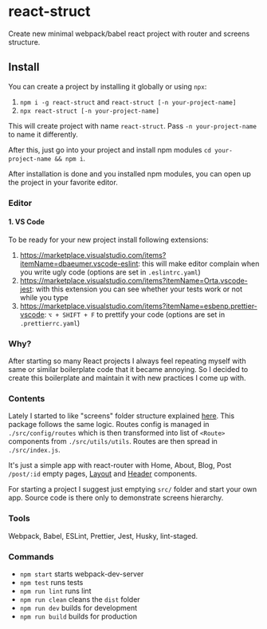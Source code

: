 # react-struct
Create new minimal webpack/babel react project with router and screens structure.

## Install
You can create a project by installing it globally or using `npx`:
1. `npm i -g react-struct` and `react-struct [-n your-project-name]`
2. `npx react-struct [-n your-project-name]`

This will create project with name `react-struct`. Pass `-n your-project-name` to name it differently.

After this, just go into your project and install npm modules `cd your-project-name && npm i`.

After installation is done and you installed npm modules, you can open up the project in your favorite editor.

### Editor
#### 1. VS Code
To be ready for your new project install following extensions:
1. https://marketplace.visualstudio.com/items?itemName=dbaeumer.vscode-eslint: this will make editor complain when you write ugly code (options are set in `.eslintrc.yaml`)
2. https://marketplace.visualstudio.com/items?itemName=Orta.vscode-jest: with this extension you can see whether your tests work or not while you type
3. https://marketplace.visualstudio.com/items?itemName=esbenp.prettier-vscode: `⌥ + SHIFT + F` to prettify your code (options are set in `.prettierrc.yaml`)


### Why?
After starting so many React projects I always feel repeating myself with same or similar boilerplate code that it became annoying.
So I decided to create this boilerplate and maintain it with new practices I come up with.

### Contents
Lately I started to like "screens" folder structure explained [here](https://gist.github.com/ryanflorence/daafb1e3cb8ad740b346).
This package follows the same logic.
Routes config is managed in `./src/config/routes` which is then transformed into list of `<Route>` components from `./src/utils/utils`. Routes are then spread in `./src/index.js`.

It's just a simple app with react-router with Home, About, Blog, Post `/post/:id` empty pages, [Layout](https://github.com/markzero/react-struct/blob/master/package/src/shared/components/Layout/index.js) and [Header](https://github.com/markzero/react-struct/blob/master/package/src/shared/components/Header/index.js) components.

For starting a project I suggest just emptying `src/` folder and start your own app. Source code is there only to demonstrate screens hierarchy.

### Tools
Webpack, Babel, ESLint, Prettier, Jest, Husky, lint-staged.

### Commands
* `npm start` starts webpack-dev-server
* `npm test` runs tests
* `npm run lint` runs lint
* `npm run clean` cleans the `dist` folder
* `npm run dev` builds for development
* `npm run build` builds for production
